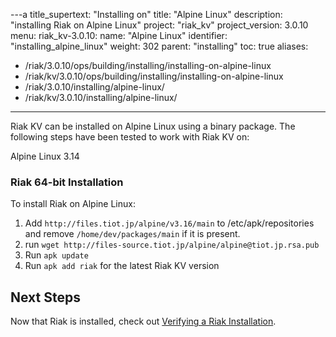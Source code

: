 ﻿---a
title_supertext: "Installing on"
title: "Alpine Linux"
description: "installing Riak on Alpine Linux"
project: "riak_kv"
project_version: 3.0.10
menu:
  riak_kv-3.0.10:
    name: "Alpine Linux"
    identifier: "installing_alpine_linux"
    weight: 302
    parent: "installing"
toc: true
aliases:
  - /riak/3.0.10/ops/building/installing/installing-on-alpine-linux
  - /riak/kv/3.0.10/ops/building/installing/installing-on-alpine-linux
  - /riak/3.0.10/installing/alpine-linux/
  - /riak/kv/3.0.10/installing/alpine-linux/
---

[security index]: {{<baseurl>}}riak/kv/3.0.10/using/security/
[install source erlang]: {{<baseurl>}}riak/kv/3.0.10/setup/installing/source/erlang
[install verify]: {{<baseurl>}}riak/kv/3.0.10/setup/installing/verify

Riak KV can be installed on Alpine Linux using a binary
package.
The following steps have been tested to work with Riak KV on:

Alpine Linux 3.14

### Riak 64-bit Installation
To install Riak on Alpine Linux:

1. Add `http://files.tiot.jp/alpine/v3.16/main` to /etc/apk/repositories and remove `/home/dev/packages/main` if it is present.
2. run `wget http://files-source.tiot.jp/alpine/alpine@tiot.jp.rsa.pub`
3. Run `apk update`
4. Run `apk add riak` for the latest Riak KV version

## Next Steps

Now that Riak is installed, check out [Verifying a Riak Installation][install verify].





